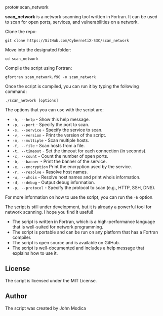 proto# scan_network

**scan_network** is a network scanning tool written in Fortran. It can be used to scan for open ports, services, and vulnerabilities on a network. 

Clone the repo:

```
git clone https://GitHub.com/CybernetiX-S3C/scan_network
```

Move into the designated folder:

```
cd scan_network
```

Compile the script using Fortran:

```
gfortran scan_network.f90 -o scan_network
```

Once the script is compiled, you can run it by typing the following command:

```
./scan_network [options]
```

The options that you can use with the script are:

* `-h, --help` - Show this help message.
* `-p, --port` - Specify the port to scan.
* `-s, --service` - Specify the service to scan.
* `-v, --version` - Print the version of the script.
* `-m, --multiple` - Scan multiple hosts.
* `-f, --file` - Scan hosts from a file.
* `-t, --timeout` - Set the timeout for each connection (in seconds).
* `-c, --count` - Count the number of open ports.
* `-b, --banner` - Print the banner of the service.
* `-e, --encryption` Print the encryption used by the service.
* `-r, --resolve` - Resolve host names.
* `-w, --whois` - Resolve host names and print whois information.
* `-d, --debug` - Output debug information.
* `-p, --protocol` - Specify the protocol to scan (e.g., HTTP, SSH, DNS).

For more information on how to use the script, you can run the `-h` option.

The script is still under development, but it is already a powerful tool for network scanning. I hope you find it useful!


* The script is written in Fortran, which is a high-performance language that is well-suited for network programming.
* The script is portable and can be run on any platform that has a Fortran compiler.
* The script is open source and is available on GitHub.
* The script is well-documented and includes a help message that explains how to use it.


## License

The script is licensed under the MIT License.

## Author

The script was created by John Modica
